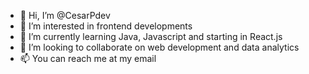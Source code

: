 - 👋 Hi, I’m @CesarPdev
- 👀 I’m interested in frontend developments
- 🌱 I’m currently learning Java, Javascript and starting in React.js
- 💞️ I’m looking to collaborate on web development and data analytics
- 📫 You can reach me at my email

<!---
CesarPdev/CesarPdev is a ✨ special ✨ repository because its `README.md` (this file) appears on your GitHub profile.
You can click the Preview link to take a look at your changes.
--->
